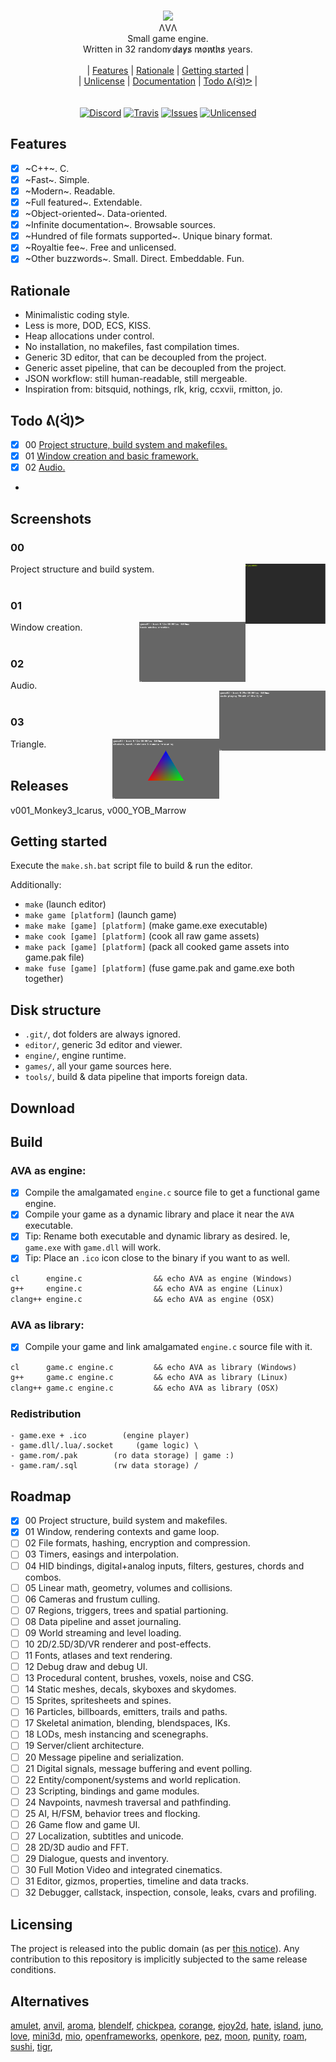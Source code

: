 <p align="center">
<br/>
  <img src="editor/assets/logo/free_logo_2.png" width="80px"/><br/>
  ΛVΛ<br/>
  Small game engine.<br/>
  Written in 32 random ̷d̷a̷y̷s̷ m̷o̷n̷t̷h̷s̷ years.<br/>
<br/>|
  <a href="#features">Features</a> |
  <a href="#rationale">Rationale</a> |
  <a href="#getting-started">Getting started</a> |
<br/>|
  <a href="#licensing">Unlicense</a> |
  <a href="#documentation">Documentation</a> |
  <a href="#todo-ᕕᐛᕗ">Todo ᕕ(ᐛ)ᕗ</a> |
<br/>
<br/>
<br/>
<a href="https://discord.gg/vu6Vt9d"><img alt="Discord" src="https://img.shields.io/badge/chat-AVA%20lounge-738bd7.svg?logo=discord"/></a>
<a href="https://travis-ci.org/r-lyeh/AVA"><img alt="Travis" src="https://api.travis-ci.org/r-lyeh/AVA.svg?branch=master"/></a>
<a href="https://github.com/r-lyeh/AVA/issues"><img alt="Issues" src="https://img.shields.io/github/issues-raw/r-lyeh/AVA.svg"/></a>
<a href="http://unlicense.org/"><img alt="Unlicensed" src="http://img.shields.io/badge/license-Unlicense-blue.svg?style=flat"/></a>
<br/>
</p>

## Features

- [x] ~C++~. C.
- [x] ~Fast~. Simple.
- [x] ~Modern~. Readable.
- [x] ~Full featured~. Extendable.
- [x] ~Object-oriented~. Data-oriented.
- [x] ~Infinite documentation~. Browsable sources.
- [x] ~Hundred of file formats supported~. Unique binary format.
- [x] ~Royaltie fee~. Free and unlicensed.
- [x] ~Other buzzwords~. Small. Direct. Embeddable. Fun.

## Rationale

- Minimalistic coding style.
- Less is more, DOD, ECS, KISS.
- Heap allocations under control.
- No installation, no makefiles, fast compilation times.
- Generic 3D editor, that can be decoupled from the project.
- Generic asset pipeline, that can be decoupled from the project.
- JSON workflow: still human-readable, still mergeable.
- Inspiration from: bitsquid, nothings, rlk, krig, ccxvii, rmitton, jo.

## Todo ᕕ(ᐛ)ᕗ
- [x] 00 [Project structure, build system and makefiles.](#00)
- [x] 01 [Window creation and basic framework.](#01)
- [x] 02 [Audio.](#02)
-

## Screenshots

### 00
Project structure and build system.
<img src="games/00/demo.gif" height="96px" align="right">
<br><br>

### 01
Window creation.
<img src="games/01/demo.png" height="96px" align="right">
<br><br>

### 02
Audio.
<img src="games/02/demo.png" height="96px" align="right">
<br><br>

### 03
Triangle.
<img src="games/03/demo.png" height="96px" align="right">
<br><br>

## Releases

v001_Monkey3_Icarus, v000_YOB_Marrow

## Getting started

Execute the `make.sh.bat` script file to build & run the editor.

Additionally:
- `make`                        (launch editor)
- `make game [platform]`        (launch game)
- `make make [game] [platform]` (make game.exe executable)
- `make cook [game] [platform]` (cook all raw game assets)
- `make pack [game] [platform]` (pack all cooked game assets into game.pak file)
- `make fuse [game] [platform]` (fuse game.pak and game.exe both together)

## Disk structure

- `.git/`, dot folders are always ignored.
- `editor/`, generic 3d editor and viewer.
- `engine/`, engine runtime.
- `games/`, all your game sources here.
- `tools/`, build & data pipeline that imports foreign data.

## Download

## Build

### AVA as engine:
- [x] Compile the amalgamated `engine.c` source file to get a functional game engine.
- [x] Compile your game as a dynamic library and place it near the `AVA` executable.
- [x] Tip: Rename both executable and dynamic library as desired. Ie, `game.exe` with `game.dll` will work.
- [x] Tip: Place an `.ico` icon close to the binary if you want to as well.
```lisp
cl      engine.c                && echo AVA as engine (Windows)
g++     engine.c                && echo AVA as engine (Linux)
clang++ engine.c                && echo AVA as engine (OSX)
```

### AVA as library:
- [x] Compile your game and link amalgamated `engine.c` source file with it.
```lisp
cl      game.c engine.c         && echo AVA as library (Windows)
g++     game.c engine.c         && echo AVA as library (Linux)
clang++ game.c engine.c         && echo AVA as library (OSX)
```

### Redistribution
```
- game.exe + .ico        (engine player)
- game.dll/.lua/.socket     (game logic) \
- game.rom/.pak        (ro data storage) | game :)
- game.ram/.sql        (rw data storage) /
```

## Roadmap
- [x] 00 Project structure, build system and makefiles.
- [x] 01 Window, rendering contexts and game loop.
- [ ] 02 File formats, hashing, encryption and compression.
- [ ] 03 Timers, easings and interpolation.
- [ ] 04 HID bindings, digital+analog inputs, filters, gestures, chords and combos.
- [ ] 05 Linear math, geometry, volumes and collisions.
- [ ] 06 Cameras and frustum culling.
- [ ] 07 Regions, triggers, trees and spatial partioning.
- [ ] 08 Data pipeline and asset journaling.
- [ ] 09 World streaming and level loading.
- [ ] 10 2D/2.5D/3D/VR renderer and post-effects.
- [ ] 11 Fonts, atlases and text rendering.
- [ ] 12 Debug draw and debug UI.
- [ ] 13 Procedural content, brushes, voxels, noise and CSG.
- [ ] 14 Static meshes, decals, skyboxes and skydomes.
- [ ] 15 Sprites, spritesheets and spines.
- [ ] 16 Particles, billboards, emitters, trails and paths.
- [ ] 17 Skeletal animation, blending, blendspaces, IKs.
- [ ] 18 LODs, mesh instancing and scenegraphs.
- [ ] 19 Server/client architecture.
- [ ] 20 Message pipeline and serialization.
- [ ] 21 Digital signals, message buffering and event polling.
- [ ] 22 Entity/component/systems and world replication.
- [ ] 23 Scripting, bindings and game modules.
- [ ] 24 Navpoints, navmesh traversal and pathfinding.
- [ ] 25 AI, H/FSM, behavior trees and flocking.
- [ ] 26 Game flow and game UI.
- [ ] 27 Localization, subtitles and unicode.
- [ ] 28 2D/3D audio and FFT.
- [ ] 29 Dialogue, quests and inventory.
- [ ] 30 Full Motion Video and integrated cinematics.
- [ ] 31 Editor, gizmos, properties, timeline and data tracks.
- [ ] 32 Debugger, callstack, inspection, console, leaks, cvars and profiling.

## Licensing
The project is released into the public domain (as per [this notice](LICENSE)). Any contribution to this repository is implicitly subjected to the same release conditions.

## Alternatives
[amulet](https://google.com/search?q=game+engine+amulet&type=),
[anvil](https://google.com/search?q=game+engine+anvil&type=),
[aroma](https://google.com/search?q=game+engine+aroma&type=),
[blendelf](https://google.com/search?q=game+engine+blendelf&type=),
[chickpea](https://google.com/search?q=game+engine+chickpea&type=),
[corange](https://google.com/search?q=game+engine+corange&type=),
[ejoy2d](https://google.com/search?q=game+engine+ejoy2d&type=),
[hate](https://google.com/search?q=game+engine+hate&type=),
[island](https://google.com/search?q=game+engine+island&type=),
[juno](https://google.com/search?q=game+engine+juno&type=),
[love](https://google.com/search?q=game+engine+love&type=),
[mini3d](https://google.com/search?q=game+engine+mini3d&type=),
[mio](https://google.com/search?q=game+engine+mio&type=),
[openframeworks](https://google.com/search?q=game+engine+openframeworks&type=),
[openkore](https://google.com/search?q=game+engine+openkore&type=),
[pez](https://google.com/search?q=game+engine+pez&type=),
[moon](https://google.com/search?q=game+engine+moon&type=),
[punity](https://google.com/search?q=game+engine+punity&type=),
[roam](https://google.com/search?q=game+engine+roam&type=),
[sushi](https://google.com/search?q=game+engine+sushi&type=),
[tigr](https://google.com/search?q=game+engine+tigr&type=),
